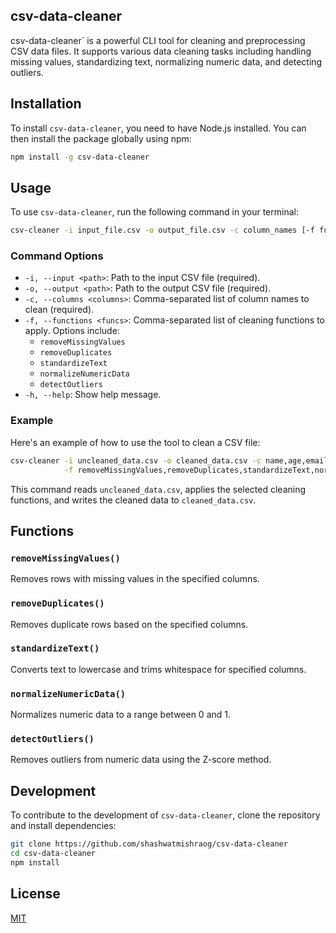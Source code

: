 ## csv-data-cleaner

csv-data-cleaner` is a powerful CLI tool for cleaning and preprocessing CSV data files. It supports various data cleaning tasks including handling missing values, standardizing text, normalizing numeric data, and detecting outliers.

## Installation

To install `csv-data-cleaner`, you need to have Node.js installed. You can then install the package globally using npm:

```bash
npm install -g csv-data-cleaner
```

## Usage

To use `csv-data-cleaner`, run the following command in your terminal:

```bash
csv-cleaner -i input_file.csv -o output_file.csv -c column_names [-f functionality] [options]
```

### Command Options

- `-i, --input <path>`: Path to the input CSV file (required).
- `-o, --output <path>`: Path to the output CSV file (required).
- `-c, --columns <columns>`: Comma-separated list of column names to clean (required).
- `-f, --functions <funcs>`: Comma-separated list of cleaning functions to apply. Options include:
  - `removeMissingValues`
  - `removeDuplicates`
  - `standardizeText`
  - `normalizeNumericData`
  - `detectOutliers`
- `-h, --help`: Show help message.

### Example

Here's an example of how to use the tool to clean a CSV file:

```bash
csv-cleaner -i uncleaned_data.csv -o cleaned_data.csv -c name,age,email,numericColumn \
            -f removeMissingValues,removeDuplicates,standardizeText,normalizeNumericData,detectOutliers
```

This command reads `uncleaned_data.csv`, applies the selected cleaning functions, and writes the cleaned data to `cleaned_data.csv`.

## Functions

### `removeMissingValues()`
Removes rows with missing values in the specified columns.

### `removeDuplicates()`
Removes duplicate rows based on the specified columns.

### `standardizeText()`
Converts text to lowercase and trims whitespace for specified columns.

### `normalizeNumericData()`
Normalizes numeric data to a range between 0 and 1.

### `detectOutliers()`
Removes outliers from numeric data using the Z-score method.

## Development

To contribute to the development of `csv-data-cleaner`, clone the repository and install dependencies:

```bash
git clone https://github.com/shashwatmishraog/csv-data-cleaner
cd csv-data-cleaner
npm install
```

## License

[MIT](https://opensource.org/licenses/MIT)
